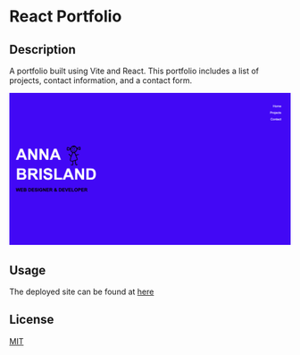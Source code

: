 # React Portfolio

## Description

A portfolio built using Vite and React. This portfolio includes a list of projects, contact information, and a contact form.

![Screenshot](./src/assets/screenshot.png)

## Usage

The deployed site can be found at [here](https://annabrisland.github.io/react-portfolio/)

## License

[MIT](https://choosealicense.com/licenses/mit/)